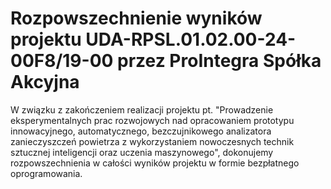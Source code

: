 # Rozpowszechnienie wyników projektu UDA-RPSL.01.02.00-24-00F8/19-00 przez ProIntegra Spółka Akcyjna

W związku z zakończeniem realizacji projektu pt. "Prowadzenie eksperymentalnych prac rozwojowych nad opracowaniem prototypu innowacyjnego, automatycznego, bezczujnikowego analizatora zanieczyszczeń powietrza z wykorzystaniem nowoczesnych technik sztucznej inteligencji oraz uczenia maszynowego", dokonujemy rozpowszechnienia w całości wyników projektu w formie bezpłatnego oprogramowania.  
